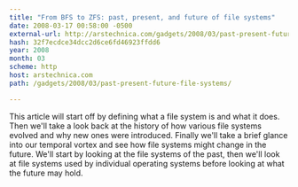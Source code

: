 ```yaml
---
title: "From BFS to ZFS: past, present, and future of file systems"
date: 2008-03-17 00:58:00 -0500
external-url: http://arstechnica.com/gadgets/2008/03/past-present-future-file-systems/
hash: 32f7ecdce34dcc2d6ce6fd46923ffdd6
year: 2008
month: 03
scheme: http
host: arstechnica.com
path: /gadgets/2008/03/past-present-future-file-systems/

---
```


This article will start off by defining what a file system is and what it does. Then we'll take a look back at the history of how various file systems evolved and why new ones were introduced. Finally we'll take a brief glance into our temporal vortex and see how file systems might change in the future. We'll start by looking at the file systems of the past, then we'll look at file systems used by individual operating systems before looking at what the future may hold.
